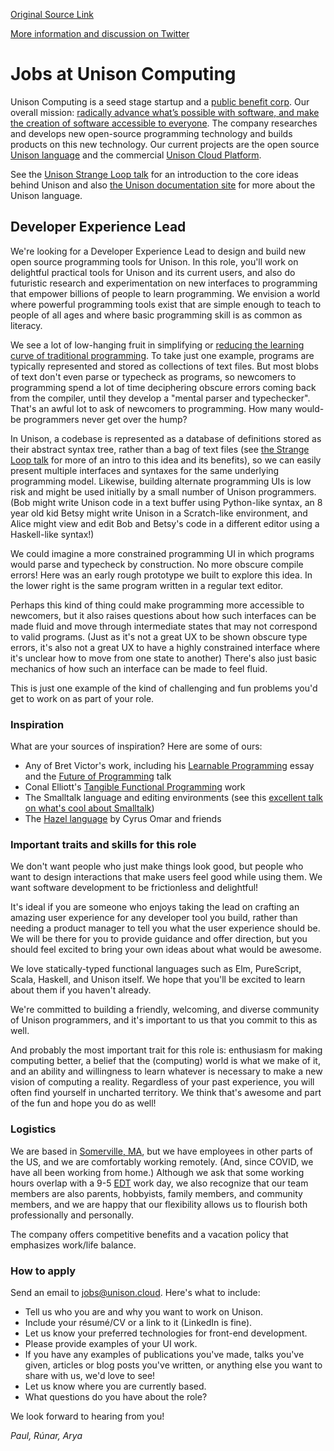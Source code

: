 [Original Source Link](https://www.notion.so/Jobs-at-Unison-Computing-072661c2d03a45cf98151d122c06943b)

[More information and discussion on Twitter](https://twitter.com/unisonweb/status/1331295080095870979)

# Jobs at Unison Computing

Unison Computing is a seed stage startup and a [public benefit corp](https://www.unisonweb.org/2020/03/30/benefit-corp-report/). Our overall mission: [radically advance what’s possible with software, and make the creation of software accessible to everyone](https://www.unisonweb.org/2020/03/30/benefit-corp-report/). The company researches and develops new open-source programming technology and builds products on this new technology. Our current projects are the open source [Unison language](http://unisonweb.org/) and the commercial [Unison Cloud Platform](http://unison.cloud/).

See the [Unison Strange Loop talk](https://www.youtube.com/watch?v=gCWtkvDQ2ZI) for an introduction to the core ideas behind Unison and also [the Unison documentation site](https://unisonweb.org/docs) for more about the Unison language.

## Developer Experience Lead

We're looking for a Developer Experience Lead to design and build new open source programming tools for Unison. In this role, you'll work on delightful practical tools for Unison and its current users, and also do futuristic research and experimentation on new interfaces to programming that empower billions of people to learn programming. We envision a world where powerful programming tools exist that are simple enough to teach to people of all ages and where basic programming skill is as common as literacy.

We see a lot of low-hanging fruit in simplifying or [reducing the learning curve of traditional programming](http://worrydream.com/LearnableProgramming/). To take just one example, programs are typically represented and stored as collections of text files. But most blobs of text don't even parse or typecheck as programs, so newcomers to programming spend a lot of time deciphering obscure errors coming back from the compiler, until they develop a "mental parser and typechecker". That's an awful lot to ask of newcomers to programming. How many would-be programmers never get over the hump?

In Unison, a codebase is represented as a database of definitions stored as their abstract syntax tree, rather than a bag of text files (see [the Strange Loop talk](https://www.youtube.com/watch?v=gCWtkvDQ2ZI) for more of an intro to this idea and its benefits), so we can easily present multiple interfaces and syntaxes for the same underlying programming model. Likewise, building alternate programming UIs is low risk and might be used initially by a small number of Unison programmers. (Bob might write Unison code in a text buffer using Python-like syntax, an 8 year old kid Betsy might write Unison in a Scratch-like environment, and Alice might view and edit Bob and Betsy's code in a different editor using a Haskell-like syntax!)

We could imagine a more constrained programming UI in which programs would parse and typecheck by construction. No more obscure compile errors! Here was an early rough prototype we built to explore this idea. In the lower right is the same program written in a regular text editor.

Perhaps this kind of thing could make programming more accessible to newcomers, but it also raises questions about how such interfaces can be made fluid and move through intermediate states that may not correspond to valid programs. (Just as it's not a great UX to be shown obscure type errors, it's also not a great UX to have a highly constrained interface where it's unclear how to move from one state to another) There's also just basic mechanics of how such an interface can be made to feel fluid. 

This is just one example of the kind of challenging and fun problems you'd get to work on as part of your role.

### Inspiration

What are your sources of inspiration? Here are some of ours:

- Any of Bret Victor's work, including his [Learnable Programming](http://worrydream.com/LearnableProgramming/) essay and the [Future of Programming](https://www.youtube.com/watch?v=8pTEmbeENF4) talk
- Conal Elliott's [Tangible Functional Programming](https://www.youtube.com/watch?v=faJ8N0giqzw) work
- The Smalltalk language and editing environments (see this [excellent talk on what's cool about Smalltalk](https://www.youtube.com/watch?v=baxtyeFVn3w))
- The [Hazel language](https://hazel.org/) by Cyrus Omar and friends

### Important traits and skills for this role

We don't want people who just make things look good, but people who want to design interactions that make users feel good while using them. We want software development to be frictionless and delightful! 

It's ideal if you are someone who enjoys taking the lead on crafting an amazing user experience for any developer tool you build, rather than needing a product manager to tell you what the user experience should be. We will be there for you to provide guidance and offer direction, but you should feel excited to bring your own ideas about what would be awesome.

We love statically-typed functional languages such as Elm, PureScript, Scala, Haskell, and Unison itself. We hope that you'll be excited to learn about them if you haven't already.

We're committed to building a friendly, welcoming, and diverse community of Unison programmers, and it's important to us that you commit to this as well.

And probably the most important trait for this role is: enthusiasm for making computing better, a belief that the (computing) world is what we make of it, and an ability and willingness to learn whatever is necessary to make a new vision of computing a reality. Regardless of your past experience, you will often find yourself in uncharted territory. We think that's awesome and part of the fun and hope you do as well!

### Logistics

We are based in [Somerville, MA](https://en.wikipedia.org/wiki/Davis_Square), but we have employees in other parts of the US, and we are comfortably working remotely. (And, since COVID, we have all been working from home.) Although we ask that some working hours overlap with a 9-5 [EDT](https://www.timeanddate.com/time/zones/edt) work day, we also recognize that our team members are also parents, hobbyists, family members, and community members, and we are happy that our flexibility allows us to flourish both professionally and personally.

The company offers competitive benefits and a vacation policy that emphasizes work/life balance.

### How to apply

Send an email to jobs@unison.cloud. Here's what to include:

- Tell us who you are and why you want to work on Unison.
- Include your résumé/CV or a link to it (LinkedIn is fine).
- Let us know your preferred technologies for front-end development.
- Please provide examples of your UI work.
- If you have any examples of publications you've made, talks you've given, articles or blog posts you've written, or anything else you want to share with us, we'd love to see!
- Let us know where you are currently based.
- What questions do you have about the role?

We look forward to hearing from you!

*Paul, Rúnar, Arya*
